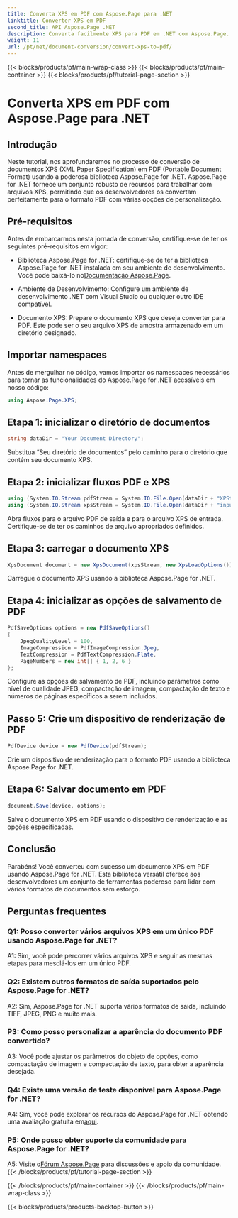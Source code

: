 ```yaml
---
title: Converta XPS em PDF com Aspose.Page para .NET
linktitle: Converter XPS em PDF
second_title: API Aspose.Page .NET
description: Converta facilmente XPS para PDF em .NET com Aspose.Page. Baixe a biblioteca, explore a documentação e faça uma avaliação gratuita.
weight: 11
url: /pt/net/document-conversion/convert-xps-to-pdf/
---
```


{{< blocks/products/pf/main-wrap-class >}}
{{< blocks/products/pf/main-container >}}
{{< blocks/products/pf/tutorial-page-section >}}

# Converta XPS em PDF com Aspose.Page para .NET

## Introdução

Neste tutorial, nos aprofundaremos no processo de conversão de documentos XPS (XML Paper Specification) em PDF (Portable Document Format) usando a poderosa biblioteca Aspose.Page for .NET. Aspose.Page for .NET fornece um conjunto robusto de recursos para trabalhar com arquivos XPS, permitindo que os desenvolvedores os convertam perfeitamente para o formato PDF com várias opções de personalização.

## Pré-requisitos

Antes de embarcarmos nesta jornada de conversão, certifique-se de ter os seguintes pré-requisitos em vigor:

-  Biblioteca Aspose.Page for .NET: certifique-se de ter a biblioteca Aspose.Page for .NET instalada em seu ambiente de desenvolvimento. Você pode baixá-lo no[Documentação Aspose.Page](https://reference.aspose.com/page/net/).

- Ambiente de Desenvolvimento: Configure um ambiente de desenvolvimento .NET com Visual Studio ou qualquer outro IDE compatível.

- Documento XPS: Prepare o documento XPS que deseja converter para PDF. Este pode ser o seu arquivo XPS de amostra armazenado em um diretório designado.

## Importar namespaces

Antes de mergulhar no código, vamos importar os namespaces necessários para tornar as funcionalidades do Aspose.Page for .NET acessíveis em nosso código:

```csharp
using Aspose.Page.XPS;
```

## Etapa 1: inicializar o diretório de documentos

```csharp
string dataDir = "Your Document Directory";
```

Substitua “Seu diretório de documentos” pelo caminho para o diretório que contém seu documento XPS.

## Etapa 2: inicializar fluxos PDF e XPS

```csharp
using (System.IO.Stream pdfStream = System.IO.File.Open(dataDir + "XPStoPDF_out.pdf", System.IO.FileMode.OpenOrCreate, System.IO.FileAccess.Write))
using (System.IO.Stream xpsStream = System.IO.File.Open(dataDir + "input.xps", System.IO.FileMode.Open))
```

Abra fluxos para o arquivo PDF de saída e para o arquivo XPS de entrada. Certifique-se de ter os caminhos de arquivo apropriados definidos.

## Etapa 3: carregar o documento XPS

```csharp
XpsDocument document = new XpsDocument(xpsStream, new XpsLoadOptions());
```

Carregue o documento XPS usando a biblioteca Aspose.Page for .NET.

## Etapa 4: inicializar as opções de salvamento de PDF

```csharp
PdfSaveOptions options = new PdfSaveOptions()
{
    JpegQualityLevel = 100,
    ImageCompression = PdfImageCompression.Jpeg,
    TextCompression = PdfTextCompression.Flate,
    PageNumbers = new int[] { 1, 2, 6 }
};
```

Configure as opções de salvamento de PDF, incluindo parâmetros como nível de qualidade JPEG, compactação de imagem, compactação de texto e números de páginas específicos a serem incluídos.

## Passo 5: Crie um dispositivo de renderização de PDF

```csharp
PdfDevice device = new PdfDevice(pdfStream);
```

Crie um dispositivo de renderização para o formato PDF usando a biblioteca Aspose.Page for .NET.

## Etapa 6: Salvar documento em PDF

```csharp
document.Save(device, options);
```

Salve o documento XPS em PDF usando o dispositivo de renderização e as opções especificadas.

## Conclusão

Parabéns! Você converteu com sucesso um documento XPS em PDF usando Aspose.Page for .NET. Esta biblioteca versátil oferece aos desenvolvedores um conjunto de ferramentas poderoso para lidar com vários formatos de documentos sem esforço.

## Perguntas frequentes

### Q1: Posso converter vários arquivos XPS em um único PDF usando Aspose.Page for .NET?

A1: Sim, você pode percorrer vários arquivos XPS e seguir as mesmas etapas para mesclá-los em um único PDF.

### Q2: Existem outros formatos de saída suportados pelo Aspose.Page for .NET?

A2: Sim, Aspose.Page for .NET suporta vários formatos de saída, incluindo TIFF, JPEG, PNG e muito mais.

### P3: Como posso personalizar a aparência do documento PDF convertido?

A3: Você pode ajustar os parâmetros do objeto de opções, como compactação de imagem e compactação de texto, para obter a aparência desejada.

### Q4: Existe uma versão de teste disponível para Aspose.Page for .NET?

 A4: Sim, você pode explorar os recursos do Aspose.Page for .NET obtendo uma avaliação gratuita em[aqui](https://releases.aspose.com/).

### P5: Onde posso obter suporte da comunidade para Aspose.Page for .NET?

 A5: Visite o[Fórum Aspose.Page](https://forum.aspose.com/c/page/39) para discussões e apoio da comunidade.
{{< /blocks/products/pf/tutorial-page-section >}}

{{< /blocks/products/pf/main-container >}}
{{< /blocks/products/pf/main-wrap-class >}}

{{< blocks/products/products-backtop-button >}}
